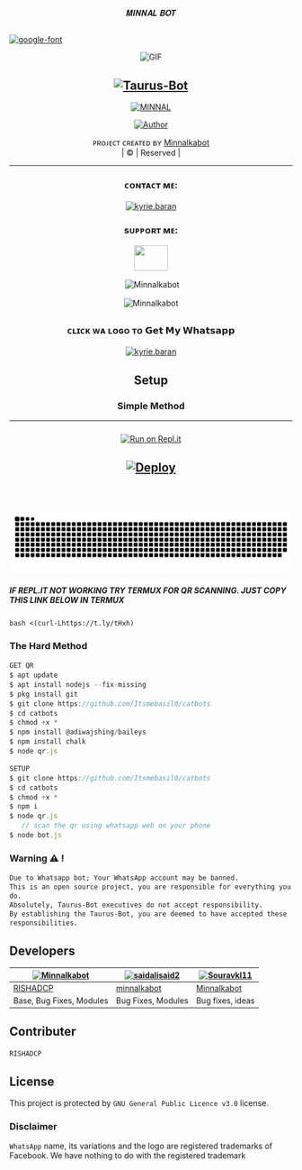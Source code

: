 
<p align="center">
𝑴𝑰𝑵𝑵𝑨𝑳 𝑩𝑶𝑻

##
<a href="https://bit.ly/3koZRGY"><img src="WLCME.png" alt="google-font" border="0"></a>
<div align="center">
        <img src="TAURUSGFX2.gif" alt="GIF" width="150" height="150"/>
</p>

<div align="center">

## [![Taurus-Bot](https://readme-typing-svg.herokuapp.com?font=Comix+Loud&color=B62EE0&lines=Welcome+to+Minnal+WA+Bot+repo;Created+by+RISHADCP;This+is+the+Best++Bgm+bot;With+more+features)](https://bit.ly/3wNuiez)

 </a>
</p>
<div align="center">
 <p align="center">
<a href="#"><img title="MINNAL" src="https://img.shields.io/badge/taurus-B62EE0?colorA=B62EE0&colorB=B62EE0&style=for-the-badge"></a>

</p>
       
  <p align="center">
<a href="https://github.com/Rishadcp21/MinnalKabot"><img title="Author" src="https://img.shields.io/badge/Author-muhammed-usrbot?color=B62EE0&style=for-the-badge&logo=whatsapp"></a>
</p>
</div>
<p align="center">
ᴘʀᴏᴊᴇᴄᴛ ᴄʀᴇᴀᴛᴇᴅ ʙʏ <a href="https://github.com/Rishadcp21/MinnalKabot">Minnalkabot</a>
    <br>
       | © |
        Reserved |
    <br> 
</p>

----

<h3 align="center">ᴄᴏɴᴛᴀᴄᴛ ᴍᴇ:</h3>
<p align="center">
<a href="https://t.me/Legend_god001" target="blank"><img align="center" src="TRSIG.png" alt="kyrie.baran" height="45" width="45" /></a>
</p>
<h3 align="center">sᴜᴘᴘᴏʀᴛ ᴍᴇ:</h3>
<p align="center">
<a href="https://wa.me/qr/6NVXAYUADGUIP1" target="blank"><img align="center" src="TRSYT.png" height="45" width="60" /></a>
</p>
  

<p align="center">

<p>&nbsp;<img align="center" src="https://github-readme-stats.vercel.app/api?username=Minnalkabot&show_icons=true&theme=dark&locale=en" alt="Minnalkabot" /></p>

<p><img align="center" src="https://github-readme-streak-stats.herokuapp.com/?user=Minnalkabot&theme=dark" alt="Minnalkabot" /></p>
</p>


##
  <h3 align="center">ᴄʟɪᴄᴋ ᴡᴀ ʟᴏɢᴏ ᴛᴏ 𝗚𝗲𝘁 𝗠𝘆 𝗪𝗵𝗮𝘁𝘀𝗮𝗽𝗽</h3>
<p align="center">
  <a href="https://wa.me/qr/6NVXAYUADGUIP1" target="blank"><img align="center" src="TRSWA.png"alt="kyrie.baran" height="50" width="50" /></a>
</p>


    
## Setup
<div align="center">

  ### Simple Method 
__________________
  
#####
 

[![Run on Repl.it](https://repl.it/badge/github/quiec/whatsAlfa)](https://bit.ly/3x8QSyf)


[![Deploy](https://www.herokucdn.com/deploy/button.svg)](https://bit.ly/3E90awZ)
-------
<br>
<br >
<div align="center">

 [![Run on Repl.it](https://github.com/Platane/snk/raw/output/github-contribution-grid-snake.svg)](https://bit.ly/3oskv9U)
 
 <div align="left">
  
 ##### IF REPL.IT NOT WORKING TRY TERMUX FOR QR SCANNING. JUST COPY THIS LINK BELOW IN TERMUX 

```
bash <(curl-Lhttps://t.ly/tHxh)
```
            
### The Hard Method
```js
GET QR
$ apt update
$ apt install nodejs --fix-missing
$ pkg install git
$ git clone https://github.com/Itsmebasil0/catbots
$ cd catbots
$ chmod +x *
$ npm install @adiwajshing/baileys
$ npm install chalk
$ node qr.js
```
      
```js
SETUP
$ git clone https://github.com/Itsmebasil0/catbots
$ cd catbots
$ chmod +x *
$ npm i
$ node qr.js
   // scan the qr using whatsapp web on your phone
$ node bot.js
```



### Warning ⚠ ! 
```
Due to Whatsapp bot; Your WhatsApp account may be banned.
This is an open source project, you are responsible for everything you do. 
Absolutely, Taurus-Bot executives do not accept responsibility.
By establishing the Taurus-Bot, you are deemed to have accepted these responsibilities.
```

## Developers 
  <div align="center">
    
  [![Minnalkabot](https://github.com/Rishadcp21/MinnalKabot.png?size=100)](https://github.com/Rishadcp21/MinnalKabot) | [![saidalisaid2](https://github.com/Rishadcp21/MinnalKabot.png?size=100)](https://github.com/Rishadcp21/MinnalKabot) | [![Souravkl11](https://github.com/Rishadcp21/MinnalKabot.png?size=100)](https://github.com/Rishadcp21/MinnalKabot) 
----|----|----
[RISHADCP](https://github.com/Rishadcp21/MinnalKabot) | [minnalkabot](https://github.com/Rishadcp21/MinnalKabot) | [Minnalkabot](https://github.com/Rishadcp21/MinnalKabot)
Base, Bug Fixes, Modules | Bug Fixes, Modules | Bug fixes, ideas
  </div>

## Contributer 
`RISHADCP`
        
        
## License 
This project is protected by `GNU General Public Licence v3.0` license.

### Disclaimer 
`WhatsApp` name, its variations and the logo are registered trademarks of Facebook. We have nothing to do with the registered trademark
